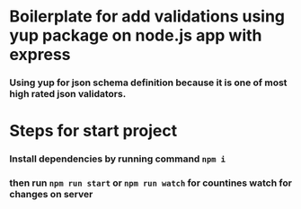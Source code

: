 # Boilerplate for add validations using yup package on node.js app with express

### Using yup for json schema definition because it is one of most high rated json validators.

# Steps for start project

### Install dependencies by running command `npm i`

### then run `npm run start` or `npm run watch` for countines watch for changes on server
